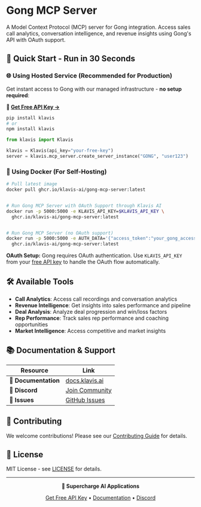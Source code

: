 # Gong MCP Server

A Model Context Protocol (MCP) server for Gong integration. Access sales call analytics, conversation intelligence, and revenue insights using Gong's API with OAuth support.

## 🚀 Quick Start - Run in 30 Seconds

### 🌐 Using Hosted Service (Recommended for Production)

Get instant access to Gong with our managed infrastructure - **no setup required**:

**🔗 [Get Free API Key →](https://www.klavis.ai/home/api-keys)**

```bash
pip install klavis
# or
npm install klavis
```

```python
from klavis import Klavis

klavis = Klavis(api_key="your-free-key")
server = klavis.mcp_server.create_server_instance("GONG", "user123")
```

### 🐳 Using Docker (For Self-Hosting)

```bash
# Pull latest image
docker pull ghcr.io/klavis-ai/gong-mcp-server:latest


# Run Gong MCP Server with OAuth Support through Klavis AI
docker run -p 5000:5000 -e KLAVIS_API_KEY=$KLAVIS_API_KEY \
  ghcr.io/klavis-ai/gong-mcp-server:latest


# Run Gong MCP Server (no OAuth support)
docker run -p 5000:5000 -e AUTH_DATA='{"access_token":"your_gong_access_token_here"}' \
  ghcr.io/klavis-ai/gong-mcp-server:latest
```

**OAuth Setup:** Gong requires OAuth authentication. Use `KLAVIS_API_KEY` from your [free API key](https://www.klavis.ai/home/api-keys) to handle the OAuth flow automatically.

## 🛠️ Available Tools

- **Call Analytics**: Access call recordings and conversation analytics
- **Revenue Intelligence**: Get insights into sales performance and pipeline
- **Deal Analysis**: Analyze deal progression and win/loss factors
- **Rep Performance**: Track sales rep performance and coaching opportunities
- **Market Intelligence**: Access competitive and market insights

## 📚 Documentation & Support

| Resource | Link |
|----------|------|
| **📖 Documentation** | [docs.klavis.ai](https://docs.klavis.ai) |
| **💬 Discord** | [Join Community](https://discord.gg/p7TuTEcssn) |
| **🐛 Issues** | [GitHub Issues](https://github.com/klavis-ai/klavis/issues) |

## 🤝 Contributing

We welcome contributions! Please see our [Contributing Guide](../../CONTRIBUTING.md) for details.

## 📜 License

MIT License - see [LICENSE](../../LICENSE) for details.

---

<div align="center">
  <p><strong>🚀 Supercharge AI Applications </strong></p>
  <p>
    <a href="https://www.klavis.ai">Get Free API Key</a> •
    <a href="https://docs.klavis.ai">Documentation</a> •
    <a href="https://discord.gg/p7TuTEcssn">Discord</a>
  </p>
</div>
